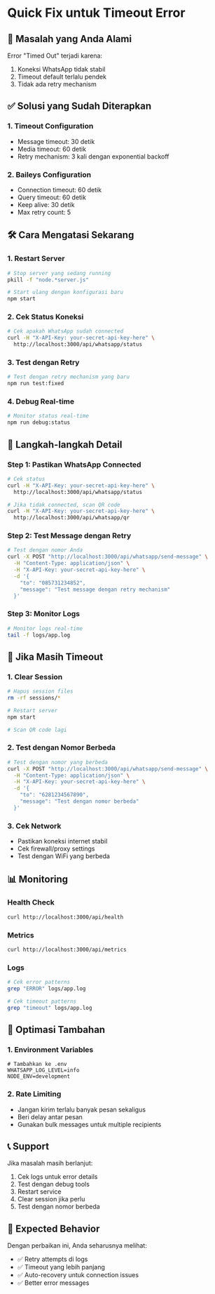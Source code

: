 # Quick Fix untuk Timeout Error

## 🚨 Masalah yang Anda Alami

Error "Timed Out" terjadi karena:
1. Koneksi WhatsApp tidak stabil
2. Timeout default terlalu pendek
3. Tidak ada retry mechanism

## ✅ Solusi yang Sudah Diterapkan

### 1. Timeout Configuration
- Message timeout: 30 detik
- Media timeout: 60 detik
- Retry mechanism: 3 kali dengan exponential backoff

### 2. Baileys Configuration
- Connection timeout: 60 detik
- Query timeout: 60 detik
- Keep alive: 30 detik
- Max retry count: 5

## 🛠️ Cara Mengatasi Sekarang

### 1. Restart Server
```bash
# Stop server yang sedang running
pkill -f "node.*server.js"

# Start ulang dengan konfigurasi baru
npm start
```

### 2. Cek Status Koneksi
```bash
# Cek apakah WhatsApp sudah connected
curl -H "X-API-Key: your-secret-api-key-here" \
  http://localhost:3000/api/whatsapp/status
```

### 3. Test dengan Retry
```bash
# Test dengan retry mechanism yang baru
npm run test:fixed
```

### 4. Debug Real-time
```bash
# Monitor status real-time
npm run debug:status
```

## 📱 Langkah-langkah Detail

### Step 1: Pastikan WhatsApp Connected
```bash
# Cek status
curl -H "X-API-Key: your-secret-api-key-here" \
  http://localhost:3000/api/whatsapp/status

# Jika tidak connected, scan QR code
curl -H "X-API-Key: your-secret-api-key-here" \
  http://localhost:3000/api/whatsapp/qr
```

### Step 2: Test Message dengan Retry
```bash
# Test dengan nomor Anda
curl -X POST "http://localhost:3000/api/whatsapp/send-message" \
  -H "Content-Type: application/json" \
  -H "X-API-Key: your-secret-api-key-here" \
  -d '{
    "to": "085731234852",
    "message": "Test message dengan retry mechanism"
  }'
```

### Step 3: Monitor Logs
```bash
# Monitor logs real-time
tail -f logs/app.log
```

## 🔧 Jika Masih Timeout

### 1. Clear Session
```bash
# Hapus session files
rm -rf sessions/*

# Restart server
npm start

# Scan QR code lagi
```

### 2. Test dengan Nomor Berbeda
```bash
# Test dengan nomor yang berbeda
curl -X POST "http://localhost:3000/api/whatsapp/send-message" \
  -H "Content-Type: application/json" \
  -H "X-API-Key: your-secret-api-key-here" \
  -d '{
    "to": "6281234567890",
    "message": "Test dengan nomor berbeda"
  }'
```

### 3. Cek Network
- Pastikan koneksi internet stabil
- Cek firewall/proxy settings
- Test dengan WiFi yang berbeda

## 📊 Monitoring

### Health Check
```bash
curl http://localhost:3000/api/health
```

### Metrics
```bash
curl http://localhost:3000/api/metrics
```

### Logs
```bash
# Cek error patterns
grep "ERROR" logs/app.log

# Cek timeout patterns
grep "timeout" logs/app.log
```

## 🚀 Optimasi Tambahan

### 1. Environment Variables
```env
# Tambahkan ke .env
WHATSAPP_LOG_LEVEL=info
NODE_ENV=development
```

### 2. Rate Limiting
- Jangan kirim terlalu banyak pesan sekaligus
- Beri delay antar pesan
- Gunakan bulk messages untuk multiple recipients

## 📞 Support

Jika masalah masih berlanjut:
1. Cek logs untuk error details
2. Test dengan debug tools
3. Restart service
4. Clear session jika perlu
5. Test dengan nomor berbeda

## 🎯 Expected Behavior

Dengan perbaikan ini, Anda seharusnya melihat:
- ✅ Retry attempts di logs
- ✅ Timeout yang lebih panjang
- ✅ Auto-recovery untuk connection issues
- ✅ Better error messages
